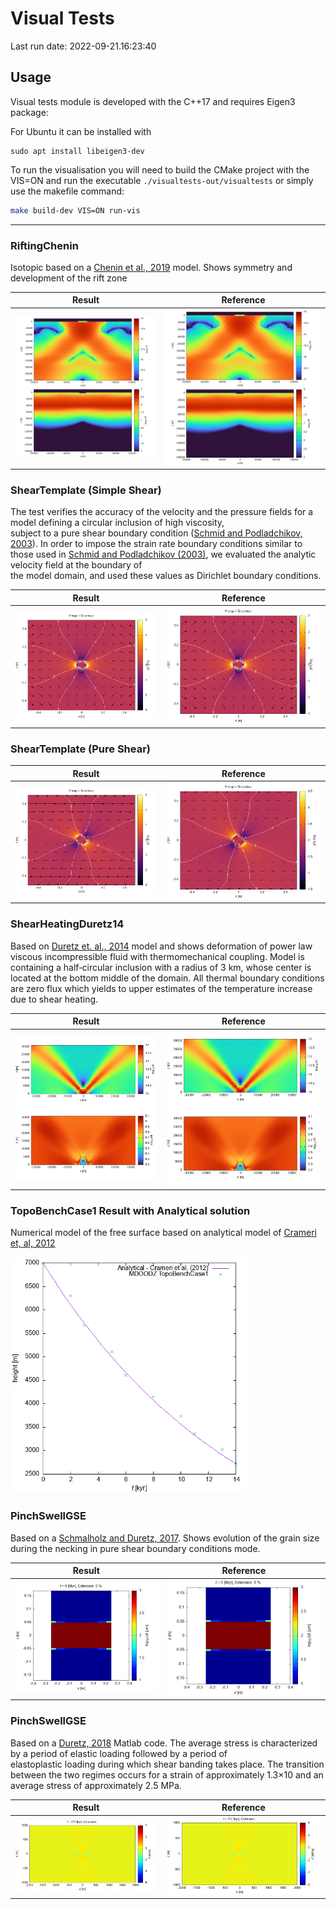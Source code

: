 # Visual Tests

Last run date: 2022-09-21.16:23:40

## Usage 

Visual tests module is developed with the C++17 and requires Eigen3 package:

For Ubuntu it can be installed with 
```
sudo apt install libeigen3-dev
```

To run the visualisation you will need to build the CMake project with the 
VIS=ON and run the executable `./visualtests-out/visualtests` or simply use the makefile command:

```bash 
make build-dev VIS=ON run-vis 
```

<hr>

### RiftingChenin

Isotopic based on a [Chenin et al., 2019](https://agupubs.onlinelibrary.wiley.com/doi/pdf/10.1029/2018TC005318) model. 
Shows symmetry and development of the rift zone

| Result                     | Reference                           |
|----------------------------|-------------------------------------|
| ![](img/RiftingChenin.png) | ![](img/RiftingCheninReference.png) |


### ShearTemplate (Simple Shear)

The test verifies the accuracy of the velocity and the pressure 
fields for a model defining a circular inclusion of high viscosity,  
subject to a pure shear boundary condition ([Schmid and  Podladchikov, 2003](https://academic.oup.com/gji/article-pdf/155/1/269/5957478/155-1-269.pdf)). 
In order to impose the strain rate boundary  conditions similar to those used in [Schmid and Podladchikov  (2003)](https://academic.oup.com/gji/article-pdf/155/1/269/5957478/155-1-269.pdf), 
we evaluated the analytic velocity field at the boundary of  
the model domain, and used these values as Dirichlet boundary conditions.

| Result  | Reference                   |
| ------------- |-----------------------------|
| ![](img/ShearTemplate.png)  | ![](img/ShearTemplateReference.png) |


### ShearTemplate (Pure Shear)

| Result  | Reference                   |
| ------------- |-----------------------------|
| ![](img/ShearTemplate1.png)  | ![](img/ShearTemplate1Reference.png) |

### ShearHeatingDuretz14

Based on [Duretz et. al., 2014](https://agupubs.onlinelibrary.wiley.com/doi/pdfdirect/10.1002/2014GL060438) model and shows deformation of power law viscous 
incompressible fluid with thermomechanical coupling. Model is containing a 
half‐circular  inclusion with a radius of 3 km, whose center is located at 
the bottom middle of the domain. All  thermal boundary conditions are zero flux 
which yields to upper estimates of the temperature  increase due to shear heating.

| Result  | Reference                   |
| ------------- |-----------------------------|
| ![](img/ShearHeatingDuretz14.png)  | ![](img/ShearHeatingDuretz14Reference.png) |


### TopoBenchCase1 Result with Analytical solution

Numerical model of the free surface based on analytical model of [Crameri et, al, 2012](https://academic.oup.com/gji/article-abstract/189/1/38/575556)

<img style="width: 75%" src="img/TopoBenchCase1.png"/>

### PinchSwellGSE

Based on a [Schmalholz and Duretz, 2017](https://www.sciencedirect.com/science/article/pii/S019181411730161X). 
Shows evolution of the grain size during the necking in pure shear boundary conditions mode.

| Result           | Reference           |
|------------------|---------------------|
| ![](img/gse.gif) | ![](img/gseref.gif) |

### PinchSwellGSE

Based on a [Duretz, 2018](https://agupubs.onlinelibrary.wiley.com/doi/pdfdirect/10.1029/2018GC007877) Matlab code. 
The average stress is characterized by a period of elastic loading followed by a period of  
elastoplastic loading during which shear banding takes place. 
The transition between the two regimes occurs for a strain of approximately 1.3×10 
and an average stress of approximately 2.5 MPa.

| Result           | Reference           |
|------------------|---------------------|
| ![](img/VEP.gif) | ![](img/VEPref.gif) |